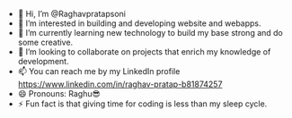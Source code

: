 - 👋 Hi, I’m @Raghavpratapsoni
- 👀 I’m interested in building and developing website and webapps.
- 🌱 I’m currently learning new technology to build my base strong and do some creative.
- 💞️ I’m looking to collaborate on projects that enrich my knowledge of development.
- 📫 You can reach me by my LinkedIn profile https://www.linkedin.com/in/raghav-pratap-b81874257
- 😄 Pronouns: Raghu😎
- ⚡ Fun fact is that giving time for coding is less than my sleep cycle.

<!---
Raghavpratapsoni/Raghavpratapsoni is a ✨ special ✨ repository because its `README.md` (this file) appears on your GitHub profile.
You can click the Preview link to take a look at your changes.
--->
